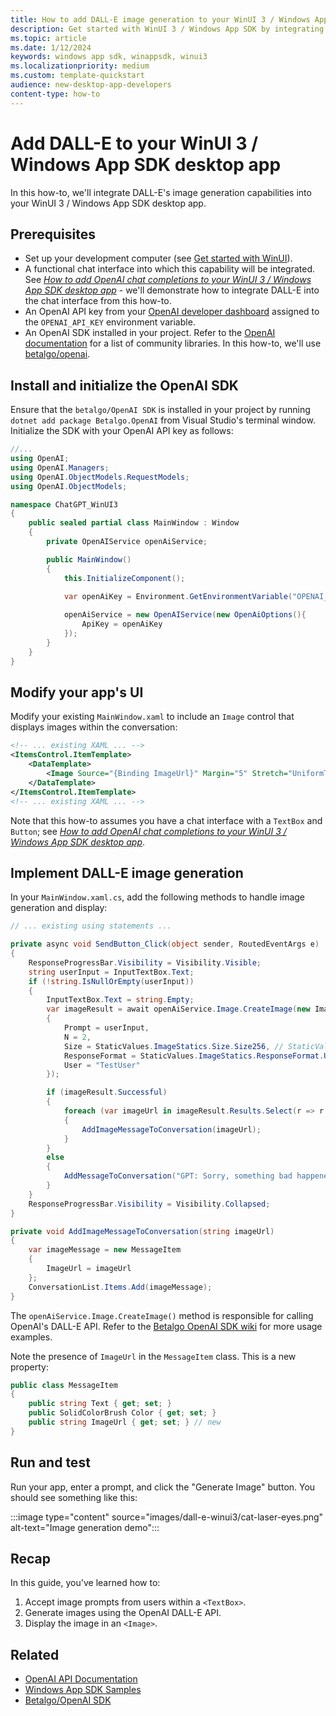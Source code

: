```yaml
---
title: How to add DALL-E image generation to your WinUI 3 / Windows App SDK app
description: Get started with WinUI 3 / Windows App SDK by integrating DALL-E image capabilities into your app. 
ms.topic: article
ms.date: 1/12/2024
keywords: windows app sdk, winappsdk, winui3
ms.localizationpriority: medium
ms.custom: template-quickstart
audience: new-desktop-app-developers
content-type: how-to
---
```


# Add DALL-E to your WinUI 3 / Windows App SDK desktop app

In this how-to, we'll integrate DALL-E's image generation capabilities into your WinUI 3 / Windows App SDK desktop app.

## Prerequisites

- Set up your development computer (see [Get started with WinUI](../get-started/start-here.md)).
- A functional chat interface into which this capability will be integrated. See *[How to add OpenAI chat completions to your WinUI 3 / Windows App SDK desktop app](./chatgpt-openai-winui3.md)* - we'll demonstrate how to integrate DALL-E into the chat interface from this how-to.
- An OpenAI API key from your [OpenAI developer dashboard](https://platform.openai.com/api-keys) assigned to the `OPENAI_API_KEY` environment variable.
- An OpenAI SDK installed in your project. Refer to the [OpenAI documentation](https://platform.openai.com/docs/libraries) for a list of community libraries. In this how-to, we'll use [betalgo/openai](https://github.com/betalgo/openai).

## Install and initialize the OpenAI SDK

Ensure that the `betalgo/OpenAI SDK` is installed in your project by running `dotnet add package Betalgo.OpenAI` from Visual Studio's terminal window. Initialize the SDK with your OpenAI API key as follows:

```csharp MainWindow.xaml.cs
//...
using OpenAI;
using OpenAI.Managers;
using OpenAI.ObjectModels.RequestModels;
using OpenAI.ObjectModels;

namespace ChatGPT_WinUI3
{
    public sealed partial class MainWindow : Window
    {
        private OpenAIService openAiService;

        public MainWindow()
        {
            this.InitializeComponent();
           
            var openAiKey = Environment.GetEnvironmentVariable("OPENAI_API_KEY");

            openAiService = new OpenAIService(new OpenAiOptions(){
                ApiKey = openAiKey
            });
        }
    }
}
```

## Modify your app's UI

Modify your existing `MainWindow.xaml` to include an `Image` control that displays images within the conversation:


```xml MainWindow.xaml
<!-- ... existing XAML ... -->
<ItemsControl.ItemTemplate>
    <DataTemplate>
        <Image Source="{Binding ImageUrl}" Margin="5" Stretch="UniformToFill"/>
    </DataTemplate>
</ItemsControl.ItemTemplate>
<!-- ... existing XAML ... -->
```

Note that this how-to assumes you have a chat interface with a `TextBox` and `Button`; see *[How to add OpenAI chat completions to your WinUI 3 / Windows App SDK desktop app](./chatgpt-openai-winui3.md)*.


## Implement DALL-E image generation

In your `MainWindow.xaml.cs`, add the following methods to handle image generation and display:

```csharp MainWindow.xaml.cs
// ... existing using statements ...

private async void SendButton_Click(object sender, RoutedEventArgs e)
{
    ResponseProgressBar.Visibility = Visibility.Visible;
    string userInput = InputTextBox.Text;
    if (!string.IsNullOrEmpty(userInput))
    {
        InputTextBox.Text = string.Empty;
        var imageResult = await openAiService.Image.CreateImage(new ImageCreateRequest
        {
            Prompt = userInput,
            N = 2,
            Size = StaticValues.ImageStatics.Size.Size256, // StaticValues is available as part of the Betalgo OpenAI SDK
            ResponseFormat = StaticValues.ImageStatics.ResponseFormat.Url,
            User = "TestUser"
        });

        if (imageResult.Successful)
        {
            foreach (var imageUrl in imageResult.Results.Select(r => r.Url))
            {
                AddImageMessageToConversation(imageUrl);
            }
        }
        else
        {
            AddMessageToConversation("GPT: Sorry, something bad happened: " + imageResult.Error?.Message);
        }
    }
    ResponseProgressBar.Visibility = Visibility.Collapsed;
}

private void AddImageMessageToConversation(string imageUrl)
{
    var imageMessage = new MessageItem
    {
        ImageUrl = imageUrl
    };
    ConversationList.Items.Add(imageMessage);
}

```

The `openAiService.Image.CreateImage()` method is responsible for calling OpenAI's DALL-E API. Refer to the [Betalgo OpenAI SDK wiki](https://github.com/betalgo/openai/wiki/Dall-E) for more usage examples.

Note the presence of `ImageUrl` in the `MessageItem` class. This is a new property:

```csharp MainWindow.xaml.cs
public class MessageItem
{
    public string Text { get; set; }
    public SolidColorBrush Color { get; set; }
    public string ImageUrl { get; set; } // new
}
```


## Run and test

Run your app, enter a prompt, and click the "Generate Image" button. You should see something like this:

:::image type="content" source="images/dall-e-winui3/cat-laser-eyes.png" alt-text="Image generation demo":::


## Recap

In this guide, you've learned how to:

1. Accept image prompts from users within a `<TextBox>`.
2. Generate images using the OpenAI DALL-E API.
3. Display the image in an `<Image>`.

<!-- todo: pointer to sample, or full code files -->


## Related

- [OpenAI API Documentation](https://platform.openai.com/docs/)
- [Windows App SDK Samples](../get-started/samples.md)
- [Betalgo/OpenAI SDK](https://github.com/betalgo/openai)